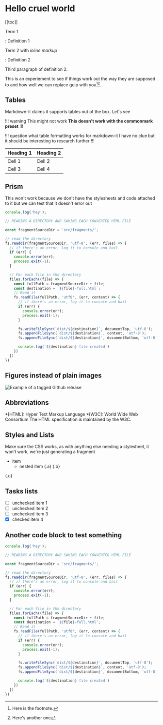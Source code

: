 # Hello cruel world

[[toc]]

Term 1

:   Definition 1

Term 2 with *inline markup*

:   Definition 2

Third paragraph of definition 2.

This is an experiement to see if things work out the way they are supposed to and how well we can replace gulp with you[^1][^2].

## Tables

Markdown-it claims it supports tables out of the box. Let's see

!!! warning This might not work
**This doesn't work with the commonmark preset**
!!!

!!! question what table formatting works for markdown-it
I have no clue but it should be interesting to research further
!!!

| Heading 1 | Heading 2
| --------- | ---------
| Cell 1    | Cell 2
| Cell 3    | Cell 4

## Prism

This won't work because we don't have the stylesheets and code attached to it but we can test that it doesn't error out

```js
console.log('hey');

// READING A DIRECTORY AND SAVING EACH CONVERTED HTML FILE

const fragmentSourceDir = 'src/fragments/';

// read the directory
fs.readdir(fragmentSourceDir, 'utf-8', (err, files) => {
  // if there's an error, log it to console and bail
  if (err) {
    console.error(err);
    process.exit(-1);
  }

  // For each file in the directory
  files.forEach((file) => {
    const fullPath = fragmentSourceDir + file;
    const destination = `${file}-full.html`;
    // Read it
    fs.readFile(fullPath, 'utf8', (err, content) => {
      // if there's an error, log it to console and bail
      if (err) {
        console.error(err);
        process.exit(-1);
      }

      fs.writeFileSync(`dist/${destination}`, documentTop, 'utf-8');
      fs.appendFileSync(`dist/${destination}`, content, 'utf-8');
      fs.appendFileSync(`dist/${destination}`, documentBottom, 'utf-8');

      console.log(`${destination} file created`)
    })
  })
})
```

## Figures instead of plain images

![Example of a tagged Github release](https://res.cloudinary.com/dfh6ihzvj/images/v1619121250/publishing-project.rivendellweb.net/tag-release-github1/tag-release-github1.png)

## Abbreviations

*[HTML]: Hyper Text Markup Language
*[W3C]:  World Wide Web Consortium
The HTML specification
is maintained by the W3C.

## Styles and Lists

Make sure the CSS works, as with anything else needing a stylesheet, it won't work, we're just generating a fragment

* item
  * nested item {.a}
{.b}

{.c}

## Tasks lists

* [ ] unchecked item 1
* [ ] unchecked item 2
* [ ] unchecked item 3
* [x] checked item 4

## Another code block to test something


```js
console.log('hey');

// READING A DIRECTORY AND SAVING EACH CONVERTED HTML FILE

const fragmentSourceDir = 'src/fragments/';

// read the directory
fs.readdir(fragmentSourceDir, 'utf-8', (err, files) => {
  // if there's an error, log it to console and bail
  if (err) {
    console.error(err);
    process.exit(-1);
  }

  // For each file in the directory
  files.forEach((file) => {
    const fullPath = fragmentSourceDir + file;
    const destination = `${file}-full.html`;
    // Read it
    fs.readFile(fullPath, 'utf8', (err, content) => {
      // if there's an error, log it to console and bail
      if (err) {
        console.error(err);
        process.exit(-1);
      }

      fs.writeFileSync(`dist/${destination}`, documentTop, 'utf-8');
      fs.appendFileSync(`dist/${destination}`, content, 'utf-8');
      fs.appendFileSync(`dist/${destination}`, documentBottom, 'utf-8');

      console.log(`${destination} file created`)
    })
  })
})
```

[^1]: Here is the footnote.

[^2]: Here's another one
